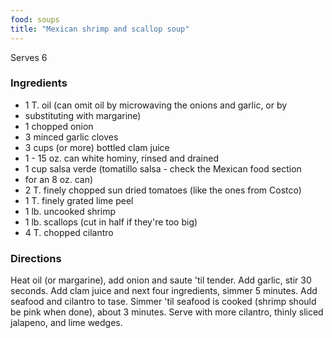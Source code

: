 ```yaml
---
food: soups
title: "Mexican shrimp and scallop soup"
---
```


Serves 6

### Ingredients

- 1 T. oil (can omit oil by microwaving the onions and garlic, or by
- substituting with margarine)
- 1 chopped onion
- 3 minced garlic cloves
- 3 cups (or more) bottled clam juice
- 1 - 15 oz. can white hominy, rinsed and drained
- 1 cup salsa verde (tomatillo salsa - check the Mexican food section
- for an 8 oz. can)
- 2 T. finely chopped sun dried tomatoes (like the ones from Costco)
- 1 T. finely grated lime peel
- 1 lb. uncooked shrimp
- 1 lb. scallops (cut in half if they're too big)
- 4 T. chopped cilantro

### Directions

Heat oil (or margarine), add onion and saute 'til tender. Add garlic, stir 30 seconds. Add clam juice and next four ingredients, simmer 5 minutes. Add seafood and cilantro to tase. Simmer 'til seafood is cooked (shrimp should be pink when done), about 3 minutes. Serve with more cilantro, thinly sliced jalapeno, and lime wedges.
